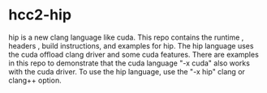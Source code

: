 # hcc2-hip
hip is a new clang language like cuda.  This repo contains the runtime , headers , build instructions, and examples for hip.   The hip language uses the cuda offload clang driver and some cuda features.   There are examples in this repo to demonstrate that the cuda language "-x cuda" also works with the cuda driver.  To use the hip language, use the "-x hip" clang or clang++ option.
